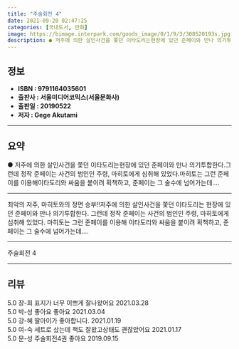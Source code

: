 ```yaml
---
title: "주술회전 4"
date: 2021-09-20 02:47:25
categories: [국내도서, 만화]
image: https://bimage.interpark.com/goods_image/0/1/9/3/308520193s.jpg
description: ● 저주에 의한 살인사건을 쫓던 이타도리는현장에 있던 준페이와 만나 의기투합한다.그런데 정작 준페이는 사건의 범인인 주령, 마히토에게 심취해 있었다.마히토는 그런 준페이를 이용해이타도리와 싸움을 붙이려 획책하고, 준페이는 그 술수에 넘어가는데….
---
```


## **정보**

- **ISBN : 9791164035601**
- **출판사 : 서울미디어코믹스(서울문화사)**
- **출판일 : 20190522**
- **저자 : Gege Akutami**

------



## **요약**

●  저주에 의한 살인사건을 쫓던 이타도리는현장에 있던 준페이와 만나 의기투합한다.그런데 정작 준페이는 사건의 범인인 주령, 마히토에게 심취해 있었다.마히토는 그런 준페이를 이용해이타도리와 싸움을 붙이려 획책하고, 준페이는 그 술수에 넘어가는데….

------

최악의 저주,
마히토와의 정면 승부!!저주에 의한 살인사건을 쫓던 이타도리는
현장에 있던 준페이와 만나 의기투합한다.
그런데 정작 준페이는 사건의 범인인 주령, 
마히토에게 심취해 있었다.
마히토는 그런 준페이를 이용해
이타도리와 싸움을 붙이려 획책하고, 
준페이는 그 술수에 넘어가는데….

------


주술회전 4 

------


## **리뷰** 

5.0 장-희 표지가 너무 이쁘게 잘나왔어요 2021.03.28 <br/>5.0 박-성 좋아요 좋아요 2021.03.04 <br/>5.0 강-혜 딸아이가 좋아합니다. 2021.01.19 <br/>5.0 여-숙 세트로 샀는데 책도 잘왔고상태도 괜찮았어요 2021.01.17 <br/>5.0 문-성 주술회전4권 좋아요 2019.09.15 <br/>